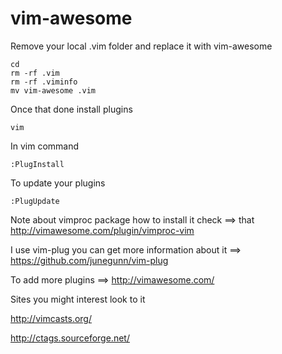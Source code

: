 # vim-awesome
Remove your local .vim folder and replace it with vim-awesome 

```
cd 
rm -rf .vim
rm -rf .viminfo
mv vim-awesome .vim
```
Once that done install plugins

```
vim
```
In vim command 
```
:PlugInstall
```
To update your plugins 
```
:PlugUpdate
```
Note about vimproc package how to install it check ==> that http://vimawesome.com/plugin/vimproc-vim

I use vim-plug you can get more information about it ==> https://github.com/junegunn/vim-plug

To add more plugins ==> http://vimawesome.com/

Sites you might interest look to it 

http://vimcasts.org/

http://ctags.sourceforge.net/

